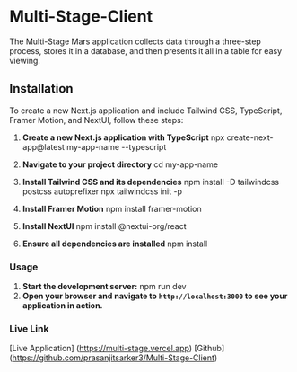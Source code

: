 # Multi-Stage-Client

The Multi-Stage Mars application collects data through a three-step process, stores it in a database, and then presents it all in a table for easy viewing.

## Installation

To create a new Next.js application and include Tailwind CSS, TypeScript, Framer Motion, and NextUI, follow these steps:

1. **Create a new Next.js application with TypeScript**
   npx create-next-app@latest my-app-name --typescript

2. **Navigate to your project directory**
   cd my-app-name

3. **Install Tailwind CSS and its dependencies**
   npm install -D tailwindcss postcss autoprefixer
   npx tailwindcss init -p

4. **Install Framer Motion**
   npm install framer-motion

5. **Install NextUI**
   npm install @nextui-org/react

6. **Ensure all dependencies are installed**
   npm install

### Usage

1. **Start the development server:**
   npm run dev
2. **Open your browser and navigate to `http://localhost:3000` to see your application in action.**

### Live Link

[Live Application] (https://multi-stage.vercel.app)
[Github] (https://github.com/prasanjitsarker3/Multi-Stage-Client)
